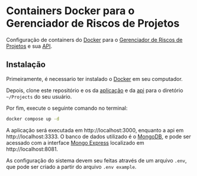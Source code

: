 # Containers Docker para o Gerenciador de Riscos de Projetos

Configuração de containers do [Docker](https://docs.docker.com/engine/install/) para o [Gerenciador de Riscos de Projetos](https://github.com/iuryveloso/project-risk-manager) e sua [API](https://github.com/iuryveloso/api_project-risk-manager).

## Instalação

Primeiramente, é necessario ter instalado o [Docker](https://docs.docker.com/engine/install/) em seu computador.

Depois, clone este repositório e os da [aplicação](https://github.com/iuryveloso/project-risk-manager) e da [api](https://github.com/iuryveloso/api_project-risk-manager) para o diretório `~/Projects` do seu usuário.

Por fim, execute o seguinte comando no terminal:

```bash
docker compose up -d
```

A aplicação será executada em http://localhost:3000, enquanto a api em http://localhost:3333. O banco de dados utilizado é o [MongoDB](https://www.mongodb.com/), e pode ser acessado com a interface [Mongo Express](https://github.com/mongo-express/mongo-express) localizado em http://localhost:8081.

As configuração do sistema devem seu feitas através de um arquivo `.env`, que pode ser criado a partir do arquivo `.env example`.
